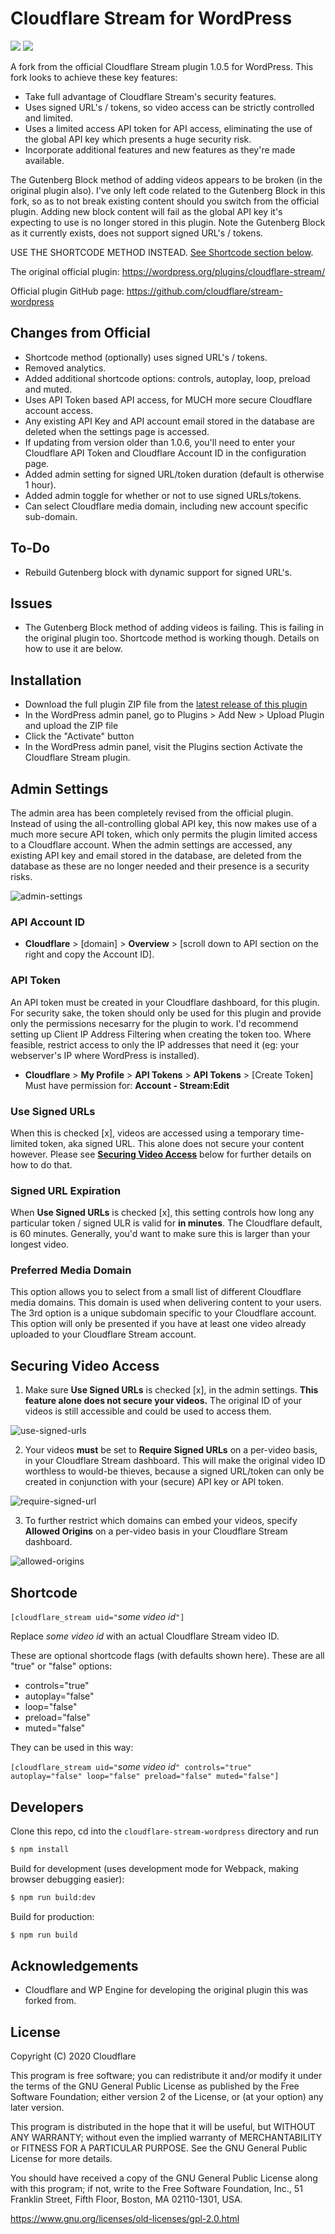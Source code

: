 # Cloudflare Stream for WordPress

<a href="https://github.com/B-Interactive/cloudflare-stream-wordpress/releases/latest"><img src="https://badgen.net//github/release/B-Interactive/cloudflare-stream-wordpress" /></a>
<a href="https://github.com/B-Interactive/cloudflare-stream-wordpress/blob/main/LICENSE"><img src="https://badgen.net//github/license/B-Interactive/cloudflare-stream-wordpress" /></a>

A fork from the official Cloudflare Stream plugin 1.0.5 for WordPress. This fork looks to achieve these key features:

* Take full advantage of Cloudflare Stream's security features.
* Uses signed URL's / tokens, so video access can be strictly controlled and limited.
* Uses a limited access API token for API access, eliminating the use of the global API key which presents a huge security risk.
* Incorporate additional features and new features as they're made available.

The Gutenberg Block method of adding videos appears to be broken (in the original plugin also). I've only left code related to the Gutenberg Block in this fork, so as to not break existing content should you switch from the official plugin. Adding new block content will fail as the global API key it's expecting to use is no longer stored in this plugin.  Note the Gutenberg Block as it currently exists, does not support signed URL's / tokens.

USE THE SHORTCODE METHOD INSTEAD.  [See Shortcode section below](#shortcode).


The original official plugin:
https://wordpress.org/plugins/cloudflare-stream/

Official plugin GitHub page:
https://github.com/cloudflare/stream-wordpress


Changes from Official
------------
* Shortcode method (optionally) uses signed URL's / tokens.
* Removed analytics.
* Added additional shortcode options: controls, autoplay, loop, preload and muted.
* Uses API Token based API access, for MUCH more secure Cloudflare account access.
* Any existing API Key and API account email stored in the database are deleted when the settings page is accessed.
* If updating from version older than 1.0.6, you'll need to enter your Cloudflare API Token and Cloudflare Account ID in the configuration page.
* Added admin setting for signed URL/token duration (default is otherwise 1 hour).
* Added admin toggle for whether or not to use signed URLs/tokens.
* Can select Cloudflare media domain, including new account specific sub-domain.


To-Do
------------
* Rebuild Gutenberg block with dynamic support for signed URL's.


Issues
------------
* The Gutenberg Block method of adding videos is failing. This is failing in the original plugin too. Shortcode method is working though. Details on how to use it are below.



Installation
------------
* Download the full plugin ZIP file from the [latest release of this plugin](https://github.com/B-Interactive/cloudflare-stream-wordpress/releases/latest)
* In the WordPress admin panel, go to Plugins > Add New > Upload Plugin and upload the ZIP file
* Click the "Activate" button
* In the WordPress admin panel, visit the Plugins section Activate the Cloudflare Stream plugin.


Admin Settings
------------
The admin area has been completely revised from the official plugin.  Instead of using the all-controlling global API key, this now makes use of a much more secure API token, which only permits the plugin limited access to a Cloudflare account.  When the admin settings are accessed, any existing API key and email stored in the database, are deleted from the database as these are no longer needed and their presence is a security risks.

![admin-settings](https://user-images.githubusercontent.com/16984998/188538819-ac0b9905-7d62-4118-81ff-d92a78ba7ea7.png)


### API Account ID ###
* **Cloudflare** > [domain] > **Overview** > [scroll down to API section on the right and copy the Account ID].

### API Token ###
An API token must be created in your Cloudflare dashboard, for this plugin. For security sake, the token should only be used for this plugin and provide only the permissions necesarry for the plugin to work.  I'd recommend setting up Client IP Address Filtering when creating the token too.  Where feasible, restrict access to only the IP addresses that need it (eg: your webserver's IP where WordPress is installed).
* **Cloudflare** > **My Profile** > **API Tokens** > **API Tokens** > [Create Token]
Must have permission for: **Account - Stream:Edit**

### Use Signed URLs ###
When this is checked [x], videos are accessed using a temporary time-limited token, aka signed URL.  This alone does not secure your content however.  Please see **[Securing Video Access](#securing-video-access)** below for further details on how to do that.

### Signed URL Expiration ###
When **Use Signed URLs** is checked [x], this setting controls how long any particular token / signed ULR is valid for **in minutes**. The Cloudflare default, is 60 minutes. Generally, you'd want to make sure this is larger than your longest video.

### Preferred Media Domain ###
This option allows you to select from a small list of different Cloudflare media domains. This domain is used when delivering content to your users. The 3rd option is a unique subdomain specific to your Cloudflare account. This option will only be presented if you have at least one video already uploaded to your Cloudflare Stream account.


Securing Video Access
------------

1. Make sure **Use Signed URLs** is checked [x], in the admin settings.  **This feature alone does not secure your videos.** The original ID of your videos is still accessible and could be used to access them.

![use-signed-urls](https://user-images.githubusercontent.com/16984998/166195570-6e2ecfd4-72af-4f11-a52c-f615df470a36.png)

2. Your videos **must** be set to **Require Signed URLs** on a per-video basis, in your Cloudflare Stream dashboard. This will make the original video ID worthless to would-be thieves, because a signed URL/token can only be created in conjunction with your (secure) API key or API token.

![require-signed-url](https://user-images.githubusercontent.com/16984998/166195689-f52c48c6-86f4-40c5-8e96-b9f6ae5790d0.png)

3. To further restrict which domains can embed your videos, specify **Allowed Origins** on a per-video basis in your Cloudflare Stream dashboard.

![allowed-origins](https://user-images.githubusercontent.com/16984998/166195828-80c23260-fc02-47bb-89b1-ceb8a4217638.png)


Shortcode
------------

`[cloudflare_stream uid="`_some video id_`"]`

Replace _some video id_ with an actual Cloudflare Stream video ID.

These are optional shortcode flags (with defaults shown here). These are all "true" or "false" options:

* controls="true"
* autoplay="false"
* loop="false"
* preload="false"
* muted="false"


They can be used in this way:

`[cloudflare_stream uid="`_some video id_`" controls="true" autoplay="false" loop="false" preload="false" muted="false"]`


Developers
------------
Clone this repo, cd into the `cloudflare-stream-wordpress` directory and run

```bash
$ npm install
```

Build for development (uses development mode for Webpack, making browser debugging easier):

```bash
$ npm run build:dev
```

Build for production:

```bash
$ npm run build
```

Acknowledgements
----------------
* Cloudflare and WP Engine for developing the original plugin this was forked from.


License
-------

Copyright (C) 2020 Cloudflare

This program is free software; you can redistribute it and/or
modify it under the terms of the GNU General Public License
as published by the Free Software Foundation; either version 2
of the License, or (at your option) any later version.

This program is distributed in the hope that it will be useful,
but WITHOUT ANY WARRANTY; without even the implied warranty of
MERCHANTABILITY or FITNESS FOR A PARTICULAR PURPOSE.  See the
GNU General Public License for more details.

You should have received a copy of the GNU General Public License
along with this program; if not, write to the Free Software
Foundation, Inc., 51 Franklin Street, Fifth Floor, Boston, MA  02110-1301, USA.

https://www.gnu.org/licenses/old-licenses/gpl-2.0.html
